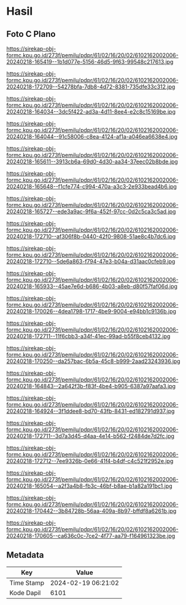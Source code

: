 # Hasil

## Foto C Plano

https://sirekap-obj-formc.kpu.go.id/273f/pemilu/pdpr/61/02/16/20/02/6102162002006-20240218-165419--1b1d077e-5156-46d5-9f63-99548c217613.jpg

https://sirekap-obj-formc.kpu.go.id/273f/pemilu/pdpr/61/02/16/20/02/6102162002006-20240218-172709--54278bfa-7db8-4d72-8381-735dfe33c312.jpg

https://sirekap-obj-formc.kpu.go.id/273f/pemilu/pdpr/61/02/16/20/02/6102162002006-20240218-164034--3dc5f422-ad3a-4d11-8ee4-e2c8c15169be.jpg

https://sirekap-obj-formc.kpu.go.id/273f/pemilu/pdpr/61/02/16/20/02/6102162002006-20240218-164044--91c58006-c8ea-4124-af1a-a046ea6638e4.jpg

https://sirekap-obj-formc.kpu.go.id/273f/pemilu/pdpr/61/02/16/20/02/6102162002006-20240218-165611--3913cb6a-69d0-4d30-aa34-37eec02b8bde.jpg

https://sirekap-obj-formc.kpu.go.id/273f/pemilu/pdpr/61/02/16/20/02/6102162002006-20240218-165648--f1cfe774-c994-470a-a3c3-2e933bead4b6.jpg

https://sirekap-obj-formc.kpu.go.id/273f/pemilu/pdpr/61/02/16/20/02/6102162002006-20240218-165727--ede3a9ac-9f6a-452f-97cc-0d2c5ca3c5ad.jpg

https://sirekap-obj-formc.kpu.go.id/273f/pemilu/pdpr/61/02/16/20/02/6102162002006-20240218-172710--af306f8b-0440-42f0-9808-51ae8c4b7dc6.jpg

https://sirekap-obj-formc.kpu.go.id/273f/pemilu/pdpr/61/02/16/20/02/6102162002006-20240218-172710--5de6a863-f794-47e3-b04a-d31aac0cfeb9.jpg

https://sirekap-obj-formc.kpu.go.id/273f/pemilu/pdpr/61/02/16/20/02/6102162002006-20240218-165933--45ae7e6d-b686-4b03-a8eb-d80f57faf06d.jpg

https://sirekap-obj-formc.kpu.go.id/273f/pemilu/pdpr/61/02/16/20/02/6102162002006-20240218-170026--4dea1798-1717-4be9-9004-e94bb1c9136b.jpg

https://sirekap-obj-formc.kpu.go.id/273f/pemilu/pdpr/61/02/16/20/02/6102162002006-20240218-172711--11f6cbb3-a34f-41ec-99ad-b55f8ceb4132.jpg

https://sirekap-obj-formc.kpu.go.id/273f/pemilu/pdpr/61/02/16/20/02/6102162002006-20240218-170250--da257bac-6b5a-45c8-b999-2aad23243936.jpg

https://sirekap-obj-formc.kpu.go.id/273f/pemilu/pdpr/61/02/16/20/02/6102162002006-20240218-164843--2a642f3b-f83f-4be4-b905-6387a97aafa3.jpg

https://sirekap-obj-formc.kpu.go.id/273f/pemilu/pdpr/61/02/16/20/02/6102162002006-20240218-164924--3f1ddee8-bd70-43fb-8431-ed182791d937.jpg

https://sirekap-obj-formc.kpu.go.id/273f/pemilu/pdpr/61/02/16/20/02/6102162002006-20240218-172711--3d7a3d45-d4aa-4e14-b562-f2484de7d2fc.jpg

https://sirekap-obj-formc.kpu.go.id/273f/pemilu/pdpr/61/02/16/20/02/6102162002006-20240218-172712--7ee9326b-0e66-41f4-b4df-c4c521f2952e.jpg

https://sirekap-obj-formc.kpu.go.id/273f/pemilu/pdpr/61/02/16/20/02/6102162002006-20240218-165054--a2f3a4b8-fb3c-46bf-b8ae-b1a82a191bc1.jpg

https://sirekap-obj-formc.kpu.go.id/273f/pemilu/pdpr/61/02/16/20/02/6102162002006-20240218-170442--3b84728b-56aa-409a-8b97-bffdf8a6261b.jpg

https://sirekap-obj-formc.kpu.go.id/273f/pemilu/pdpr/61/02/16/20/02/6102162002006-20240218-170605--ca636c0c-7ce2-4f77-aa79-f164961323be.jpg


## Metadata

| Key        | Value               |
| ---------- | ------------------- |
| Time Stamp | 2024-02-19 06:21:02 |
| Kode Dapil | 6101                |




